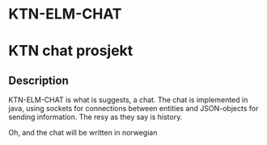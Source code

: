KTN-ELM-CHAT
===========

# KTN chat prosjekt

## Description

KTN-ELM-CHAT is what is suggests, a chat.
The chat is implemented in java, using sockets for connections between
entities and JSON-objects for sending information.
The resy as they say is history.

Oh, and the chat will be written in norwegian


